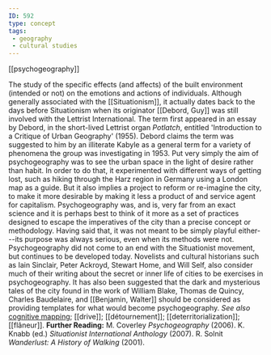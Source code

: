 ```yaml
---
ID: 592
type: concept
tags: 
 - geography
 - cultural studies
---
```


[[psychogeography]]

 The study
of the specific effects (and affects) of the built environment (intended
or not) on the emotions and actions of individuals. Although generally
associated with the
[[Situationism]], it
actually dates back to the days before Situationism when its originator
[[Debord, Guy]] was still
involved with the Lettrist International. The term first appeared in an
essay by Debord, in the short-lived Lettrist organ *Potlatch*, entitled
'Introduction to a Critique of Urban Geography' (1955). Debord claims
the term was suggested to him by an illiterate Kabyle as a general term
for a variety of phenomena the group was investigating in 1953. Put very
simply the aim of psychogeography was to see the urban space in the
light of desire rather than habit. In order to do that, it experimented
with different ways of getting lost, such as hiking through the Harz
region in Germany using a London map as a guide. But it also implies a
project to reform or re-imagine the city, to make it more desirable by
making it less a product of and service agent for capitalism.
Psychogeography was, and is, very far from an exact science and it is
perhaps best to think of it more as a set of practices designed to
escape the imperatives of the city than a precise concept or
methodology. Having said that, it was not meant to be simply playful
either---its purpose was always serious, even when its methods were not.
Psychogeography did not come to an end with the Situationist movement,
but continues to be developed today. Novelists and cultural historians
such as Iain Sinclair, Peter Ackroyd, Stewart Home, and Will Self, also
consider much of their writing about the secret or inner life of cities
to be exercises in psychogeography. It has also been suggested that the
dark and mysterious tales of the city found in the work of William
Blake, Thomas de Quincy, Charles Baudelaire, and [[Benjamin, Walter]] should be
considered as providing templates for what would become psychogeography.
*See also* [cognitive
mapping](#Xb912adc0a647a36fa0c9fc27f93fedcda44a154);
[[drive]];
[[détournement]];
[[deterritorialization]];
[[flâneur]].
**Further Reading:** M. Coverley *Psychogeography* (2006).
K. Knabb (ed.) *Situationist International Anthology* (2007).
R. Solnit *Wanderlust: A History of Walking* (2001).

